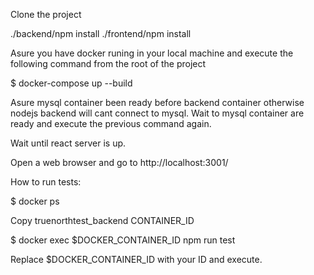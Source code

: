 Clone the project

./backend/npm install
./frontend/npm install

Asure you have docker runing in your local machine and execute the following command from the root of the project

$ docker-compose up --build

Asure mysql container been ready before backend container otherwise nodejs backend will cant connect to mysql. Wait to mysql container are ready and execute the previous command again.

Wait until react server is up.

Open a web browser and go to http://localhost:3001/

How to run tests:

$ docker ps

Copy truenorthtest_backend CONTAINER_ID

$ docker exec $DOCKER_CONTAINER_ID npm run test

Replace $DOCKER_CONTAINER_ID with your ID and execute.


